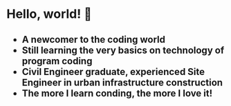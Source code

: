 <h1>
Hello, world! 👋
</h1>
<h2>
<ul>
    <li>A newcomer to the coding world</li>
    <li>Still learning the very basics on technology of program coding</li>
    <li>Civil Engineer graduate, experienced Site Engineer in urban infrastructure construction</li>
    <li><b>The more I learn conding, the more I love it!</b></li>
    
</ul>
</h2>
    


<!--
**MardorInc/MardorInc** is a ✨ _special_ ✨ repository because its `README.md` (this file) appears on your GitHub profile.

Here are some ideas to get you started:

- 🔭 I’m currently working on ...
- 🌱 I’m currently learning ...
- 👯 I’m looking to collaborate on ...
- 🤔 I’m looking for help with ...
- 💬 Ask me about ...
- 📫 How to reach me: ...
- 😄 Pronouns: ...
- ⚡ Fun fact: ...
-->
